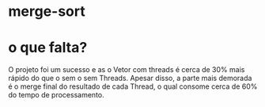 # merge-sort

# o que falta?
O projeto foi um sucesso e as o Vetor com threads 
é cerca de 30% mais rápido do que o sem o sem Threads.
Apesar disso, a parte mais demorada é o merge final
do resultado de cada Thread, o qual consome cerca
de 60% do tempo de processamento.
